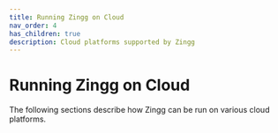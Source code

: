 ```yaml
---
title: Running Zingg on Cloud
nav_order: 4
has_children: true
description: Cloud platforms supported by Zingg
---
```


# Running Zingg on Cloud

The following sections describe how Zingg can be run on various cloud platforms.
